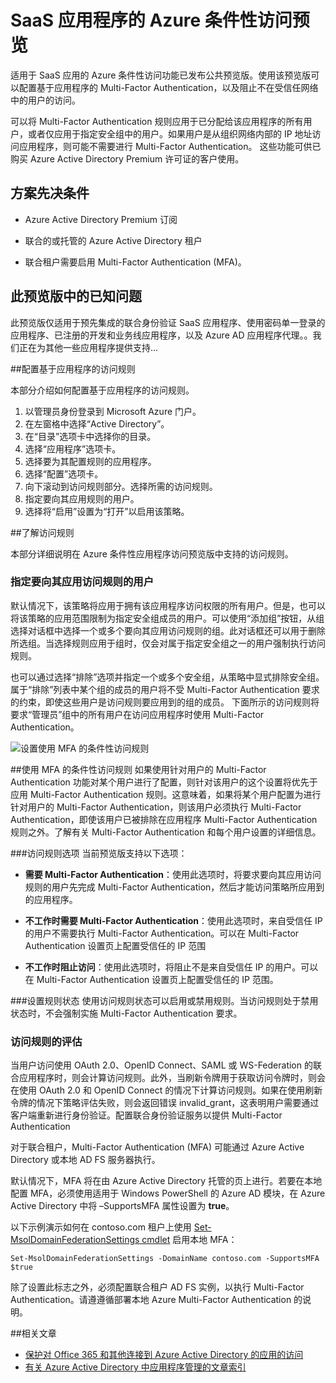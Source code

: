 <properties
	pageTitle="适用于 SaaS 应用的 Azure 条件性访问预览版 | Azure"
	description="使用 Azure AD 中的条件性访问功能可以配置基于应用程序的 Multi-Factor Authentication，以及阻止不在受信任网络中的用户的访问。"
	services="active-directory"
	documentationCenter=""
	authors="femila"
	manager="stevenpo"
	editor=""/>

<tags
	ms.service="active-directory"
	ms.date="03/30/2016"
	wacn.date=""/>

# SaaS 应用程序的 Azure 条件性访问预览

适用于 SaaS 应用的 Azure 条件性访问功能已发布公共预览版。使用该预览版可以配置基于应用程序的 Multi-Factor Authentication，以及阻止不在受信任网络中的用户的访问。

可以将 Multi-Factor Authentication 规则应用于已分配给该应用程序的所有用户，或者仅应用于指定安全组中的用户。如果用户是从组织网络内部的 IP 地址访问应用程序，则可能不需要进行 Multi-Factor Authentication。
这些功能可供已购买 Azure Active Directory Premium 许可证的客户使用。

## 方案先决条件
* Azure Active Directory Premium 订阅

* 联合的或托管的 Azure Active Directory 租户

* 联合租户需要启用 Multi-Factor Authentication (MFA)。

## 此预览版中的已知问题
此预览版仅适用于预先集成的联合身份验证 SaaS 应用程序、使用密码单一登录的应用程序、已注册的开发和业务线应用程序，以及 Azure AD 应用程序代理。。我们正在为其他一些应用程序提供支持...

##配置基于应用程序的访问规则

本部分介绍如何配置基于应用程序的访问规则。

1. 以管理员身份登录到 Microsoft Azure 门户。
2. 在左窗格中选择“Active Directory”。
3. 在“目录”选项卡中选择你的目录。
4. 选择“应用程序”选项卡。
5. 选择要为其配置规则的应用程序。
6. 选择“配置”选项卡。
7. 向下滚动到访问规则部分。选择所需的访问规则。
8. 指定要向其应用规则的用户。
9. 选择将“启用”设置为“打开”以启用该策略。

##了解访问规则

本部分详细说明在 Azure 条件性应用程序访问预览版中支持的访问规则。
### 指定要向其应用访问规则的用户

默认情况下，该策略将应用于拥有该应用程序访问权限的所有用户。但是，也可以将该策略的应用范围限制为指定安全组成员的用户。可以使用“添加组”按钮，从组选择对话框中选择一个或多个要向其应用访问规则的组。此对话框还可以用于删除所选组。当选择规则应用于组时，仅会对属于指定安全组之一的用户强制执行访问规则。

也可以通过选择“排除”选项并指定一个或多个安全组，从策略中显式排除安全组。属于“排除”列表中某个组的成员的用户将不受 Multi-Factor Authentication 要求的约束，即使这些用户是访问规则要应用到的组的成员。
下面所示的访问规则将要求“管理员”组中的所有用户在访问应用程序时使用 Multi-Factor Authentication。

![设置使用 MFA 的条件性访问规则](./media/active-directory-conditional-access/conditionalaccess-saas-apps.jpg)

##使用 MFA 的条件性访问规则
如果使用针对用户的 Multi-Factor Authentication 功能对某个用户进行了配置，则针对该用户的这个设置将优先于应用 Multi-Factor Authentication 规则。这意味着，如果将某个用户配置为进行针对用户的 Multi-Factor Authentication，则该用户必须执行 Multi-Factor Authentication，即使该用户已被排除在应用程序 Multi-Factor Authentication 规则之外。了解有关 Multi-Factor Authentication 和每个用户设置的详细信息。

###访问规则选项
当前预览版支持以下选项：

* **需要 Multi-Factor Authentication**：使用此选项时，将要求要向其应用访问规则的用户先完成 Multi-Factor Authentication，然后才能访问策略所应用到的应用程序。

* **不工作时需要 Multi-Factor Authentication**：使用此选项时，来自受信任 IP 的用户不需要执行 Multi-Factor Authentication。可以在 Multi-Factor Authentication 设置页上配置受信任的 IP 范围

* **不工作时阻止访问**：使用此选项时，将阻止不是来自受信任 IP 的用户。可以在 Multi-Factor Authentication 设置页上配置受信任的 IP 范围。

###设置规则状态
使用访问规则状态可以启用或禁用规则。当访问规则处于禁用状态时，不会强制实施 Multi-Factor Authentication 要求。

### 访问规则的评估

当用户访问使用 OAuth 2.0、OpenID Connect、SAML 或 WS-Federation 的联合应用程序时，则会计算访问规则。此外，当刷新令牌用于获取访问令牌时，则会在使用 OAuth 2.0 和 OpenID Connect 的情况下计算访问规则。如果在使用刷新令牌的情况下策略评估失败，则会返回错误 invalid\_grant，这表明用户需要通过客户端重新进行身份验证。配置联合身份验证服务以提供 Multi-Factor Authentication

对于联合租户，Multi-Factor Authentication (MFA) 可能通过 Azure Active Directory 或本地 AD FS 服务器执行。

默认情况下，MFA 将在由 Azure Active Directory 托管的页上进行。若要在本地配置 MFA，必须使用适用于 Windows PowerShell 的 Azure AD 模块，在 Azure Active Directory 中将 –SupportsMFA 属性设置为 **true**。

以下示例演示如何在 contoso.com 租户上使用 [Set-MsolDomainFederationSettings cmdlet](https://msdn.microsoft.com/library/azure/dn194088.aspx) 启用本地 MFA：

    Set-MsolDomainFederationSettings -DomainName contoso.com -SupportsMFA $true

除了设置此标志之外，必须配置联合租户 AD FS 实例，以执行 Multi-Factor Authentication。请遵遵循部署本地 Azure Multi-Factor Authentication 的说明。

##相关文章

- [保护对 Office 365 和其他连接到 Azure Active Directory 的应用的访问](/documentation/articles/active-directory-conditional-access)
- [有关 Azure Active Directory 中应用程序管理的文章索引](/documentation/articles/active-directory-apps-index)

<!---HONumber=Mooncake_0613_2016-->
